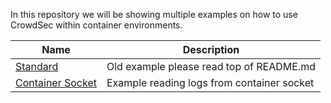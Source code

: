 In this repository we will be showing multiple examples on how to use CrowdSec within container environments.


| Name  | Description  |
| ------------- | ------------- |
| [Standard](/basic/)  | Old example please read top of README.md |
| [Container Socket](/container-socket/) | Example reading logs from container socket |
